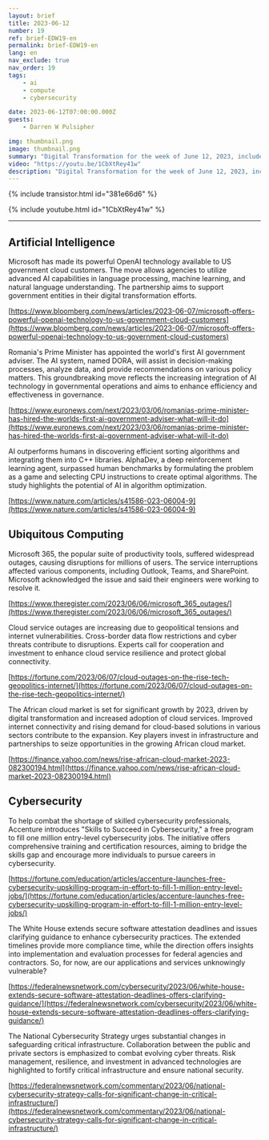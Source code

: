 ```yaml
---
layout: brief
title: 2023-06-12
number: 19
ref: brief-EDW19-en
permalink: brief-EDW19-en
lang: en
nav_exclude: true
nav_order: 19
tags:
    - ai
    - compute
    - cybersecurity

date: 2023-06-12T07:00:00.000Z
guests:
    - Darren W Pulsipher

img: thumbnail.png
image: thumbnail.png
summary: "Digital Transformation for the week of June 12, 2023, includes a 1 million cyber force development, many cloud outages, and AI writing code going into the C++ standard library."
video: "https://youtu.be/1CbXtRey41w"
description: "Digital Transformation for the week of June 12, 2023, includes a 1 million cyber force development, many cloud outages, and AI writing code going into the C++ standard library."
---
```



{% include transistor.html id="381e66d6" %}



{% include youtube.html id="1CbXtRey41w" %}


---

## Artificial Intelligence

Microsoft has made its powerful OpenAI technology available to US government cloud customers. The move allows agencies to utilize advanced AI capabilities in language processing, machine learning, and natural language understanding. The partnership aims to support government entities in their digital transformation efforts.

[https://www.bloomberg.com/news/articles/2023-06-07/microsoft-offers-powerful-openai-technology-to-us-government-cloud-customers](https://www.bloomberg.com/news/articles/2023-06-07/microsoft-offers-powerful-openai-technology-to-us-government-cloud-customers)

Romania's Prime Minister has appointed the world's first AI government adviser. The AI system, named DORA, will assist in decision-making processes, analyze data, and provide recommendations on various policy matters. This groundbreaking move reflects the increasing integration of AI technology in governmental operations and aims to enhance efficiency and effectiveness in governance.

[https://www.euronews.com/next/2023/03/06/romanias-prime-minister-has-hired-the-worlds-first-ai-government-adviser-what-will-it-do](https://www.euronews.com/next/2023/03/06/romanias-prime-minister-has-hired-the-worlds-first-ai-government-adviser-what-will-it-do)

AI outperforms humans in discovering efficient sorting algorithms and integrating them into C++ libraries. AlphaDev, a deep reinforcement learning agent, surpassed human benchmarks by formulating the problem as a game and selecting CPU instructions to create optimal algorithms. The study highlights the potential of AI in algorithm optimization.

[https://www.nature.com/articles/s41586-023-06004-9](https://www.nature.com/articles/s41586-023-06004-9)

## Ubiquitous Computing

Microsoft 365, the popular suite of productivity tools, suffered widespread outages, causing disruptions for millions of users. The service interruptions affected various components, including Outlook, Teams, and SharePoint. Microsoft acknowledged the issue and said their engineers were working to resolve it.

[https://www.theregister.com/2023/06/06/microsoft_365_outages/](https://www.theregister.com/2023/06/06/microsoft_365_outages/)

Cloud service outages are increasing due to geopolitical tensions and internet vulnerabilities. Cross-border data flow restrictions and cyber threats contribute to disruptions. Experts call for cooperation and investment to enhance cloud service resilience and protect global connectivity.

[https://fortune.com/2023/06/07/cloud-outages-on-the-rise-tech-geopolitics-internet/](https://fortune.com/2023/06/07/cloud-outages-on-the-rise-tech-geopolitics-internet/)

The African cloud market is set for significant growth by 2023, driven by digital transformation and increased adoption of cloud services. Improved internet connectivity and rising demand for cloud-based solutions in various sectors contribute to the expansion. Key players invest in infrastructure and partnerships to seize opportunities in the growing African cloud market.

[https://finance.yahoo.com/news/rise-african-cloud-market-2023-082300194.html](https://finance.yahoo.com/news/rise-african-cloud-market-2023-082300194.html)

## Cybersecurity

To help combat the shortage of skilled cybersecurity professionals, Accenture introduces "Skills to Succeed in Cybersecurity," a free program to fill one million entry-level cybersecurity jobs. The initiative offers comprehensive training and certification resources, aiming to bridge the skills gap and encourage more individuals to pursue careers in cybersecurity.

[https://fortune.com/education/articles/accenture-launches-free-cybersecurity-upskilling-program-in-effort-to-fill-1-million-entry-level-jobs/](https://fortune.com/education/articles/accenture-launches-free-cybersecurity-upskilling-program-in-effort-to-fill-1-million-entry-level-jobs/)

The White House extends secure software attestation deadlines and issues clarifying guidance to enhance cybersecurity practices. The extended timelines provide more compliance time, while the direction offers insights into implementation and evaluation processes for federal agencies and contractors. So, for now, are our applications and services unknowingly vulnerable?

[https://federalnewsnetwork.com/cybersecurity/2023/06/white-house-extends-secure-software-attestation-deadlines-offers-clarifying-guidance/](https://federalnewsnetwork.com/cybersecurity/2023/06/white-house-extends-secure-software-attestation-deadlines-offers-clarifying-guidance/)

The National Cybersecurity Strategy urges substantial changes in safeguarding critical infrastructure. Collaboration between the public and private sectors is emphasized to combat evolving cyber threats. Risk management, resilience, and investment in advanced technologies are highlighted to fortify critical infrastructure and ensure national security.

[https://federalnewsnetwork.com/commentary/2023/06/national-cybersecurity-strategy-calls-for-significant-change-in-critical-infrastructure/](https://federalnewsnetwork.com/commentary/2023/06/national-cybersecurity-strategy-calls-for-significant-change-in-critical-infrastructure/)


